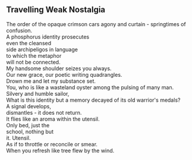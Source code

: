 Travelling Weak Nostalgia
-------------------------
The order of the opaque crimson cars agony and curtain - springtimes of confusion.  
A phosphorus identity prosecutes  
even the cleansed  
side archipeligos in language  
to which the metaphor  
will not be connected.  
My handsome shoulder seizes you always.  
Our new grace, our poetic writing quadrangles.  
Drown me and let my substance set.  
You, who is like a wasteland oyster among the pulsing of many man.  
Silvery and humble sailor,  
What is this identity but a memory decayed of its old warrior's medals?  
A signal develops,  
dismantles - it does not return.  
It flies like an aroma within the utensil.  
Only bed, just the  
school, nothing but  
it. Utensil.  
As if to throttle or reconcile or smear.  
When you refresh like tree flew by the wind.  
